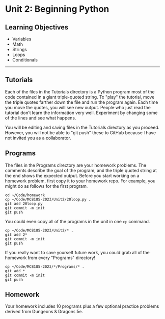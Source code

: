 Unit 2: Beginning Python
========================

## Learning Objectives ##

+ Variables
+ Math
+ Strings
+ Loops
+ Conditionals

------------------------------------------------------------------------------

## Tutorials ##

Each of the files in the Tutorials directory is a Python program most of the
code contained in a giant triple-quoted string. To "play" the tutorial, move
the triple quotes farther down the file and run the program again. Each time
you move the quotes, you will see new output. People who just read the tutorial
don't learn the information very well. Experiment by changing some of the lines
and see what happens.

You will be editing and saving files in the Tutorials directory as you proceed.
However, you will not be able to "git push" these to GitHub because I have not
invited you as a collaborator.

## Programs ##

The files in the Programs directory are your homework problems. The comments
describe the goal of the program, and the triple quoted string at the end shows
the expected output. Before you start working on a homework problem, first copy
it to your homework repo. For example, you might do as follows for the first
program.

```
cd ~/Code/homework
cp ~/Code/MCB185-2023/Unit2/20loop.py .
git add 20loop.py
git commit -m init
git push
```

You could even copy all of the programs in the unit in one `cp` command.

```
cp ~/Code/MCB185-2023/Unit2/* .
git add 2*
git commit -m init
git push
```

If you really want to save yourself future work, you could grab all of the
homework from every "Programs" directory!

```
cp ~/Code/MCB185-2023/*/Programs/* .
git add *
git commit -m init
git push
```

## Homework ##

Your homework includes 10 programs plus a few optional practice problems
derived from Dungeons & Dragons 5e.
